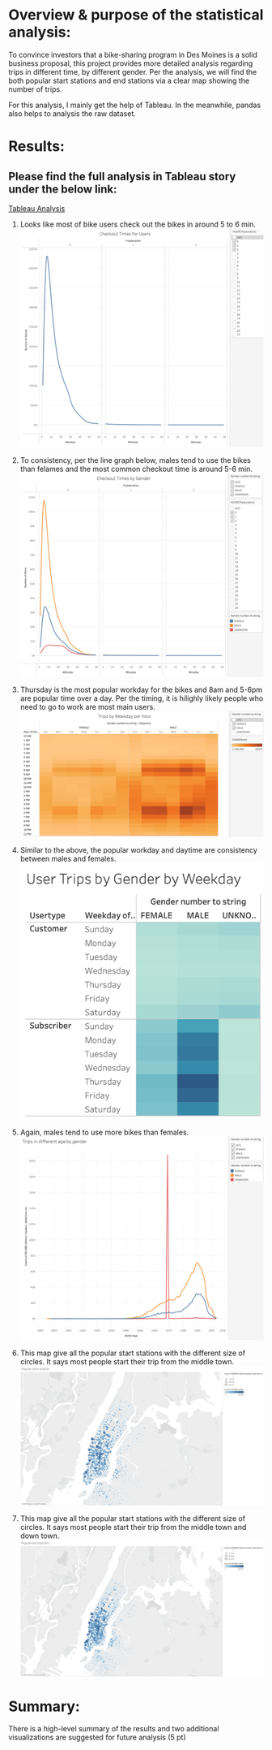 
# Overview & purpose of the statistical analysis:
To convince investors that a bike-sharing program in Des Moines is a solid business proposal, this project provides more detailed analysis regarding trips in different time, by different gender. Per the analysis, we will find the both popular start stations and end stations via a clear map showing the number of trips.

For this analysis, I mainly get the help of Tableau. In the meanwhile, pandas also helps to analysis the raw dataset.


# Results:
## Please find the full analysis in Tableau story under the below link:
[Tableau Analysis](https://public.tableau.com/views/CitiBikes_Dashboard_16715087491590/NYCCitiBikesAnalysis?:language=en-US&publish=yes&:display_count=n&:origin=viz_share_link)


1. Looks like most of bike users check out the bikes in around 5 to 6 min.
![checkout_times_for_users](Resources/checkout_times_for_users.png)


2. To consistency, per the line graph below, males tend to use the bikes than felames and the most common checkout time is around 5-6 min.
![checkout_times_by_gender](Resources/checkout_times_by_gender.png)


2. Thursday is the most popular workday for the bikes and 8am and 5-6pm are popular time over a day. Per the timing, it is hilighly likely people who need to go to work are most main users.
![trips_by_weekday_per_hour_by_gender](Resources/trips_by_weekday_per_hour_by_gender.png)


3. Similar to the above, the popular workday and daytime are consistency between males and females.
![user_trips_by_gender_by_weekday](Resources/user_trips_by_gender_by_weekday.png)


4. Again, males tend to use more bikes than females. 
![trips_by_dif_age_by_gender](Resources/trips_by_dif_age_by_gender.png)


5. This map give all the popular start stations with the different size of circles. It says most people start their trip from the middle town.
![start_station_map](Resources/start_station_map.png)


6. This map give all the popular start stations with the different size of circles. It says most people start their trip from the middle town and down town.
![end_station_map](Resources/end_station_map.png)



# Summary:

There is a high-level summary of the results and two additional visualizations are suggested for future analysis (5 pt)
